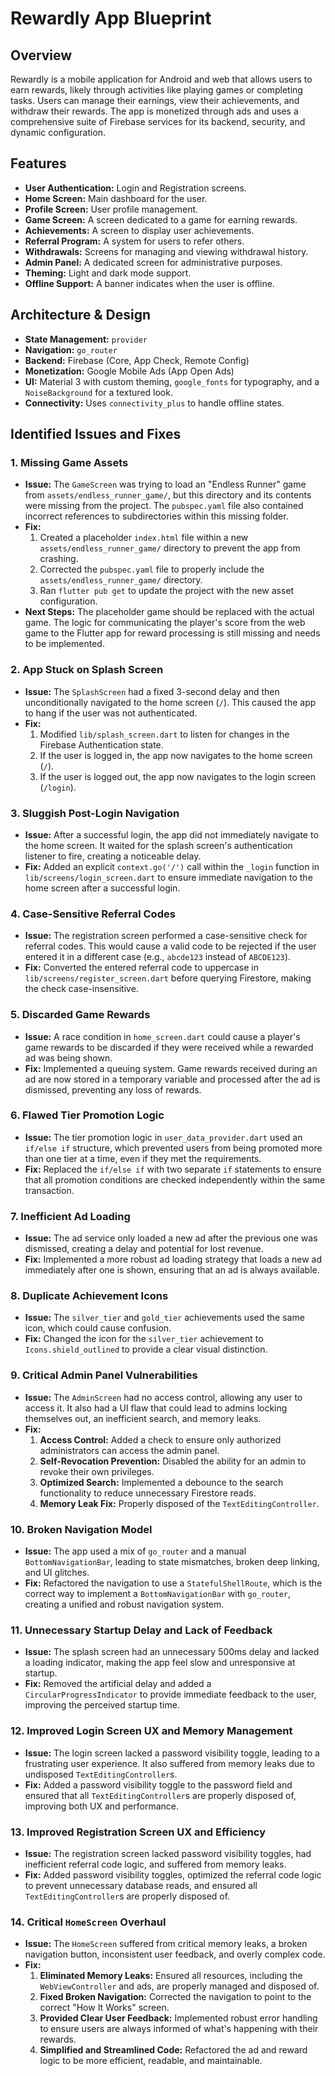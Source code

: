 # Rewardly App Blueprint

## Overview

Rewardly is a mobile application for Android and web that allows users to earn rewards, likely through activities like playing games or completing tasks. Users can manage their earnings, view their achievements, and withdraw their rewards. The app is monetized through ads and uses a comprehensive suite of Firebase services for its backend, security, and dynamic configuration.

## Features

*   **User Authentication:** Login and Registration screens.
*   **Home Screen:** Main dashboard for the user.
*   **Profile Screen:** User profile management.
*   **Game Screen:** A screen dedicated to a game for earning rewards.
*   **Achievements:** A screen to display user achievements.
*   **Referral Program:** A system for users to refer others.
*   **Withdrawals:** Screens for managing and viewing withdrawal history.
*   **Admin Panel:** A dedicated screen for administrative purposes.
*   **Theming:** Light and dark mode support.
*   **Offline Support:** A banner indicates when the user is offline.

## Architecture & Design

*   **State Management:** `provider`
*   **Navigation:** `go_router`
*   **Backend:** Firebase (Core, App Check, Remote Config)
*   **Monetization:** Google Mobile Ads (App Open Ads)
*   **UI:** Material 3 with custom theming, `google_fonts` for typography, and a `NoiseBackground` for a textured look.
*   **Connectivity:** Uses `connectivity_plus` to handle offline states.

## Identified Issues and Fixes

### 1. Missing Game Assets

*   **Issue:** The `GameScreen` was trying to load an "Endless Runner" game from `assets/endless_runner_game/`, but this directory and its contents were missing from the project. The `pubspec.yaml` file also contained incorrect references to subdirectories within this missing folder.
*   **Fix:**
    1.  Created a placeholder `index.html` file within a new `assets/endless_runner_game/` directory to prevent the app from crashing.
    2.  Corrected the `pubspec.yaml` file to properly include the `assets/endless_runner_game/` directory.
    3.  Ran `flutter pub get` to update the project with the new asset configuration.
*   **Next Steps:** The placeholder game should be replaced with the actual game. The logic for communicating the player's score from the web game to the Flutter app for reward processing is still missing and needs to be implemented.

### 2. App Stuck on Splash Screen

*   **Issue:** The `SplashScreen` had a fixed 3-second delay and then unconditionally navigated to the home screen (`/`). This caused the app to hang if the user was not authenticated.
*   **Fix:**
    1.  Modified `lib/splash_screen.dart` to listen for changes in the Firebase Authentication state.
    2.  If the user is logged in, the app now navigates to the home screen (`/`).
    3.  If the user is logged out, the app now navigates to the login screen (`/login`).

### 3. Sluggish Post-Login Navigation

*   **Issue:** After a successful login, the app did not immediately navigate to the home screen. It waited for the splash screen's authentication listener to fire, creating a noticeable delay.
*   **Fix:** Added an explicit `context.go('/')` call within the `_login` function in `lib/screens/login_screen.dart` to ensure immediate navigation to the home screen after a successful login.

### 4. Case-Sensitive Referral Codes

*   **Issue:** The registration screen performed a case-sensitive check for referral codes. This would cause a valid code to be rejected if the user entered it in a different case (e.g., `abcde123` instead of `ABCDE123`).
*   **Fix:** Converted the entered referral code to uppercase in `lib/screens/register_screen.dart` before querying Firestore, making the check case-insensitive.

### 5. Discarded Game Rewards

*   **Issue:** A race condition in `home_screen.dart` could cause a player's game rewards to be discarded if they were received while a rewarded ad was being shown.
*   **Fix:** Implemented a queuing system. Game rewards received during an ad are now stored in a temporary variable and processed after the ad is dismissed, preventing any loss of rewards.

### 6. Flawed Tier Promotion Logic

*   **Issue:** The tier promotion logic in `user_data_provider.dart` used an `if/else if` structure, which prevented users from being promoted more than one tier at a time, even if they met the requirements.
*   **Fix:** Replaced the `if/else if` with two separate `if` statements to ensure that all promotion conditions are checked independently within the same transaction.

### 7. Inefficient Ad Loading

*   **Issue:** The ad service only loaded a new ad after the previous one was dismissed, creating a delay and potential for lost revenue.
*   **Fix:** Implemented a more robust ad loading strategy that loads a new ad immediately after one is shown, ensuring that an ad is always available.

### 8. Duplicate Achievement Icons

*   **Issue:** The `silver_tier` and `gold_tier` achievements used the same icon, which could cause confusion.
*   **Fix:** Changed the icon for the `silver_tier` achievement to `Icons.shield_outlined` to provide a clear visual distinction.

### 9. Critical Admin Panel Vulnerabilities

*   **Issue:** The `AdminScreen` had no access control, allowing any user to access it. It also had a UI flaw that could lead to admins locking themselves out, an inefficient search, and memory leaks.
*   **Fix:**
    1.  **Access Control:** Added a check to ensure only authorized administrators can access the admin panel.
    2.  **Self-Revocation Prevention:** Disabled the ability for an admin to revoke their own privileges.
    3.  **Optimized Search:** Implemented a debounce to the search functionality to reduce unnecessary Firestore reads.
    4.  **Memory Leak Fix:** Properly disposed of the `TextEditingController`.

### 10. Broken Navigation Model

*   **Issue:** The app used a mix of `go_router` and a manual `BottomNavigationBar`, leading to state mismatches, broken deep linking, and UI glitches.
*   **Fix:** Refactored the navigation to use a `StatefulShellRoute`, which is the correct way to implement a `BottomNavigationBar` with `go_router`, creating a unified and robust navigation system.

### 11. Unnecessary Startup Delay and Lack of Feedback

*   **Issue:** The splash screen had an unnecessary 500ms delay and lacked a loading indicator, making the app feel slow and unresponsive at startup.
*   **Fix:** Removed the artificial delay and added a `CircularProgressIndicator` to provide immediate feedback to the user, improving the perceived startup time.

### 12. Improved Login Screen UX and Memory Management

*   **Issue:** The login screen lacked a password visibility toggle, leading to a frustrating user experience. It also suffered from memory leaks due to undisposed `TextEditingController`s.
*   **Fix:** Added a password visibility toggle to the password field and ensured that all `TextEditingController`s are properly disposed of, improving both UX and performance.

### 13. Improved Registration Screen UX and Efficiency

*   **Issue:** The registration screen lacked password visibility toggles, had inefficient referral code logic, and suffered from memory leaks.
*   **Fix:** Added password visibility toggles, optimized the referral code logic to prevent unnecessary database reads, and ensured all `TextEditingController`s are properly disposed of.

### 14. Critical `HomeScreen` Overhaul

*   **Issue:** The `HomeScreen` suffered from critical memory leaks, a broken navigation button, inconsistent user feedback, and overly complex code.
*   **Fix:**
    1.  **Eliminated Memory Leaks:** Ensured all resources, including the `WebViewController` and ads, are properly managed and disposed of.
    2.  **Fixed Broken Navigation:** Corrected the navigation to point to the correct "How It Works" screen.
    3.  **Provided Clear User Feedback:** Implemented robust error handling to ensure users are always informed of what's happening with their rewards.
    4.  **Simplified and Streamlined Code:** Refactored the ad and reward logic to be more efficient, readable, and maintainable.

